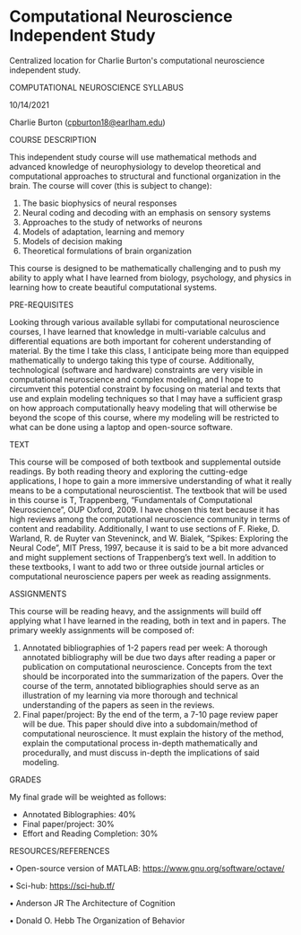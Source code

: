 # Computational Neuroscience Independent Study
Centralized location for Charlie Burton's computational neuroscience independent study. 

COMPUTATIONAL NEUROSCIENCE SYLLABUS

10/14/2021

Charlie Burton (cpburton18@earlham.edu)

COURSE DESCRIPTION

This independent study course will use mathematical methods and advanced knowledge of neurophysiology to develop theoretical and computational approaches to structural and functional organization in the brain. The course will cover (this is subject to change):
1.	The basic biophysics of neural responses
2.	Neural coding and decoding with an emphasis on sensory systems
3.	Approaches to the study of networks of neurons 
4.	Models of adaptation, learning and memory
5.	Models of decision making
6.	Theoretical formulations of brain organization

This course is designed to be mathematically challenging and to push my ability to apply what I have learned from biology, psychology, and physics in learning how to create beautiful computational systems.

PRE-REQUISITES

Looking through various available syllabi for computational neuroscience courses, I have learned that knowledge in multi-variable calculus and differential equations are both important for coherent understanding of material. By the time I take this class, I anticipate being more than equipped mathematically to undergo taking this type of course. Additionally, technological (software and hardware) constraints are very visible in computational neuroscience and complex modeling, and I hope to circumvent this potential constraint by focusing on material and texts that use and explain modeling techniques so that I may have a sufficient grasp on how approach computationally heavy modeling that will otherwise be beyond the scope of this course, where my modeling will be restricted to what can be done using a laptop and open-source software.

TEXT

This course will be composed of both textbook and supplemental outside readings. By both reading theory and exploring the cutting-edge applications, I hope to gain a more immersive understanding of what it really means to be a computational neuroscientist. The textbook that will be used in this course is T, Trappenberg, “Fundamentals of Computational Neuroscience”, OUP Oxford, 2009. I have chosen this text because it has high reviews among the computational neuroscience community in terms of content and readability. Additionally, I want to use sections of F. Rieke, D. Warland, R. de Ruyter van Steveninck, and W. Bialek, “Spikes: Exploring the Neural Code”, MIT Press, 1997, because it is said to be a bit more advanced and might supplement sections of Trappenberg’s text well. In addition to these textbooks, I want to add two or three outside journal articles or computational neuroscience papers per week as reading assignments. 



ASSIGNMENTS

This course will be reading heavy, and the assignments will build off applying what I have learned in the reading, both in text and in papers. The primary weekly assignments will be composed of:

1.	Annotated bibliographies of 1-2 papers read per week: A thorough annotated bibliography will be due two days after reading a paper or publication on computational neuroscience. Concepts from the text should be incorporated into the summarization of the papers. Over the course of the term, annotated bibliographies should serve as an illustration of my learning via more thorough and technical understanding of the papers as seen in the reviews. 
2.	Final paper/project: By the end of the term, a 7-10 page review paper will be due. This paper should dive into a subdomain/method of computational neuroscience. It must explain the history of the method, explain the computational process in-depth mathematically and procedurally, and must discuss in-depth the implications of said modeling.

GRADES

My final grade will be weighted as follows:

-	Annotated Biblographies: 40%
-	Final paper/project: 30%
-	Effort and Reading Completion: 30%

RESOURCES/REFERENCES

•	Open-source version of MATLAB: https://www.gnu.org/software/octave/

•	Sci-hub: https://sci-hub.tf/

•	Anderson JR The Architecture of Cognition

•	Donald O. Hebb The Organization of Behavior
